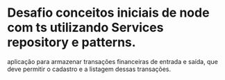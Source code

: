 # Desafio conceitos iniciais de node com ts utilizando Services repository e patterns.

 aplicação para armazenar transações financeiras de entrada e saída, que deve permitir o cadastro e a listagem dessas transações.
